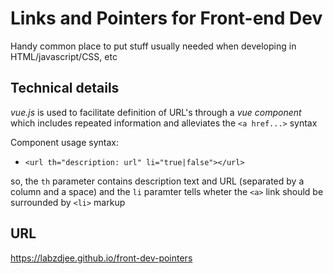 # Links and Pointers for Front-end Dev

Handy common place to put stuff usually needed when developing in HTML/javascript/CSS, etc

## Technical details

*vue.js* is used to facilitate definition of URL's through a *vue component* which includes repeated information and alleviates the ```<a href...>``` syntax

Component usage syntax:

 - ```<url th="description: url" li="true|false"></url>```

so, the ```th``` parameter contains description text and URL (separated by a column and a space) and the ```li``` paramter tells wheter the ```<a>``` link should be surrounded by ```<li>``` markup

## URL

https://labzdjee.github.io/front-dev-pointers

